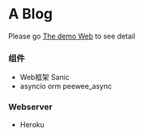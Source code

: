 # A Blog
Please go [The demo Web](https://lome-blog.herokuapp.com/) to see
detail

### 组件
* Web框架 Sanic
* asyncio orm peewee_async

### Webserver
* Heroku

